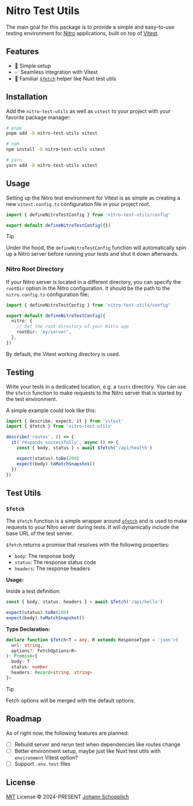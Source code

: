 # Nitro Test Utils

The main goal for this package is to provide a simple and easy-to-use testing environment for [Nitro](https://nitro.unjs.io) applications, built on top of [Vitest](https://vitest.dev).

## Features

- 🚀 Simple setup
- ✅ Seamless integration with Vitest
- 📡 Familiar [`$fetch`](#fetch) helper like Nuxt test utils

## Installation

Add the `nitro-test-utils` as well as `vitest` to your project with your favorite package manager:

```bash
# pnpm
pnpm add -D nitro-test-utils vitest

# npm
npm install -D nitro-test-utils vitest

# yarn
yarn add -D nitro-test-utils vitest
```

## Usage

Setting up the Nitro test environment for Vitest is as simple as creating a new `vitest.config.ts` configuration file in your project root.

```ts
import { defineNitroTestConfig } from 'nitro-test-utils/config'

export default defineNitroTestConfig({})
```

> [!TIP]
> Under the hood, the `defineNitroTestConfig` function will automatically spin up a Nitro server before running your tests and shut it down afterwards.

### Nitro Root Directory

If your Nitro server is located in a different directory, you can specify the `rootDir` option in the Nitro configuration. It should be the path to the `nitro.config.ts` configuration file:

```ts
import { defineNitroTestConfig } from 'nitro-test-utils/config'

export default defineNitroTestConfig({
  nitro: {
    // Set the root directory of your Nitro app
    rootDir: 'my/server',
  },
})
```

By default, the Vitest working directory is used.

## Testing

Write your tests in a dedicated location, e.g. a `tests` directory. You can use the `$fetch` function to make requests to the Nitro server that is started by the test environment.

A simple example could look like this:

```ts
import { describe, expect, it } from 'vitest'
import { $fetch } from 'nitro-test-utils'

describe('routes', () => {
  it('responds successfully', async () => {
    const { body, status } = await $fetch('/api/health')

    expect(status).toBe(200)
    expect(body).toMatchSnapshot()
  })
})
```

## Test Utils

### `$fetch`

The `$fetch` function is a simple wrapper around [`ofetch`](https://github.com/unjs/ofetch) and is used to make requests to your Nitro server during tests. It will dynamically include the base URL of the test server.

`$fetch` returns a promise that resolves with the following properties:

- `body`: The response body
- `status`: The response status code
- `headers`: The response headers

**Usage:**

Inside a test definition:

```ts
const { body, status, headers } = await $fetch('/api/hello')

expect(status).toBe(200)
expect(body).toMatchSnapshot()
```

**Type Declaration:**

```ts
declare function $fetch<T = any, R extends ResponseType = 'json'>(
  url: string,
  options?: FetchOptions<R>
): Promise<{
  body: T
  status: number
  headers: Record<string, string>
}>
```

> [!TIP]
> Fetch options will be merged with the default options.

## Roadmap

As of right now, the following features are planned:

- [ ] Rebuild server and rerun test when dependencies like routes change
- [ ] Better environment setup, maybe just like Nuxt test utils with `environment` Vitest option?
- [ ] Support `.env.test` files

## License

[MIT](./LICENSE) License © 2024-PRESENT [Johann Schopplich](https://github.com/johannschopplich)
